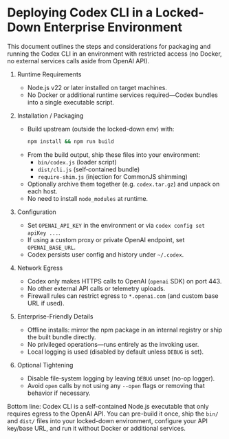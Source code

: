 # Deploying Codex CLI in a Locked-Down Enterprise Environment

This document outlines the steps and considerations for packaging and running the Codex CLI in an environment with restricted access (no Docker, no external services calls aside from OpenAI API).

1. Runtime Requirements
   - Node.js v22 or later installed on target machines.
   - No Docker or additional runtime services required—Codex bundles into a single executable script.

2. Installation / Packaging
   - Build upstream (outside the locked-down env) with:
     ```bash
     npm install && npm run build
     ```
   - From the build output, ship these files into your environment:
     - `bin/codex.js` (loader script)
     - `dist/cli.js` (self‑contained bundle)
     - `require-shim.js` (injection for CommonJS shimming)
   - Optionally archive them together (e.g. `codex.tar.gz`) and unpack on each host.
   - No need to install `node_modules` at runtime.

3. Configuration
   - Set `OPENAI_API_KEY` in the environment or via `codex config set apiKey ...`.
   - If using a custom proxy or private OpenAI endpoint, set `OPENAI_BASE_URL`.
   - Codex persists user config and history under `~/.codex`.

4. Network Egress
   - Codex only makes HTTPS calls to OpenAI (`openai` SDK) on port 443.
   - No other external API calls or telemetry uploads.
   - Firewall rules can restrict egress to `*.openai.com` (and custom base URL if used).

5. Enterprise-Friendly Details
   - Offline installs: mirror the npm package in an internal registry or ship the built bundle directly.
   - No privileged operations—runs entirely as the invoking user.
   - Local logging is used (disabled by default unless `DEBUG` is set).

6. Optional Tightening
   - Disable file‑system logging by leaving `DEBUG` unset (no-op logger).
   - Avoid `open` calls by not using any `--open` flags or removing that behavior if necessary.

Bottom line: Codex CLI is a self-contained Node.js executable that only requires egress to the OpenAI API. You can pre-build it once, ship the `bin/` and `dist/` files into your locked-down environment, configure your API key/base URL, and run it without Docker or additional services.